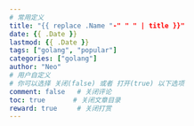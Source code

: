 ```yaml
---
# 常用定义
title: "{{ replace .Name "-" " " | title }}"
date: {{ .Date }}
lastmod: {{ .Date }}
tags: ["golang", "popular"] 
categories: ["golang"]             
author: "Neo"          
# 用户自定义
# 你可以选择 关闭(false) 或者 打开(true) 以下选项
comment: false   # 关闭评论
toc: true       # 关闭文章目录
reward: true	 # 关闭打赏
---
```


<!--more-->
